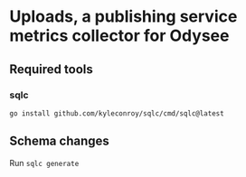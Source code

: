 # Uploads, a publishing service metrics collector for Odysee

## Required tools

### sqlc

```
go install github.com/kyleconroy/sqlc/cmd/sqlc@latest
```

## Schema changes

Run `sqlc generate`

